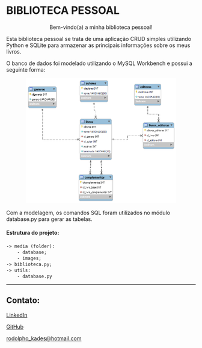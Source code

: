 # BIBLIOTECA PESSOAL

<div align="center">
    Bem-vindo(a) a minha biblioteca pessoal!
</div>

Esta biblioteca pessoal se trata de uma aplicação CRUD simples 
utilizando Python e SQLite para armazenar as principais 
informações sobre os meus livros.

O banco de dados foi modelado utilizando o MySQL Workbench e
possui a seguinte forma:

<div align="center">
    <img src="media/db/database.png" width="400px"/>
</div>

Com a modelagem, os comandos SQL foram utilizados no módulo
database.py para gerar as tabelas.

#### Estrutura do projeto:
    -> media (folder):
        - database;
        - images;
    -> biblioteca.py;
    -> utils:
        - database.py

------------------------------
Contato:
-
[LinkedIn](https://www.linkedin.com/in/rodolpho-kades/)

[GitHub](https://github.com/rodskades)

<rodolpho_kades@hotmail.com>